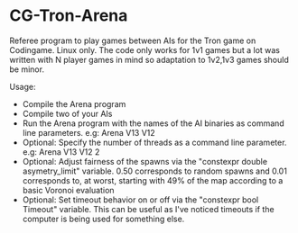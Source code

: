 # CG-Tron-Arena
Referee program to play games between AIs for the Tron game on Codingame. Linux only.
The code only works for 1v1 games but a lot was written with N player games in mind so adaptation to 1v2,1v3 games should be minor.

Usage:
* Compile the Arena program
* Compile two of your AIs
* Run the Arena program with the names of the AI binaries as command line parameters. e.g: Arena V13 V12
* Optional: Specify the number of threads as a command line parameter. e.g: Arena V13 V12 2
* Optional: Adjust fairness of the spawns via the "constexpr double asymetry_limit" variable. 0.50 corresponds to random spawns and 0.01 corresponds to, at worst, starting with 49% of the map according to a basic Voronoi evaluation
* Optional: Set timeout behavior on or off via the "constexpr bool Timeout" variable. This can be useful as I've noticed timeouts if the computer is being used for something else.


